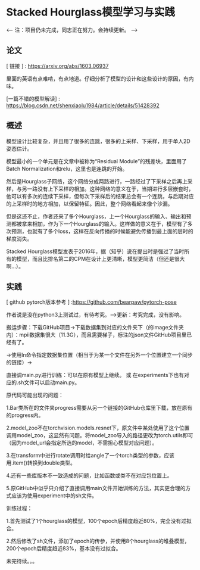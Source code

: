# Stacked Hourglass模型学习与实践
<-- 注：项目仍未完成，同志正在努力。会持续更新。 -->
## 论文
[ 链接 ] : https://arxiv.org/abs/1603.06937

里面的英语有点难啃，有点地道。仔细分析了模型的设计和这些设计的原因，有内味。

[一篇不错的模型解读] : https://blog.csdn.net/shenxiaolu1984/article/details/51428392
## 概述
模型设计比较复杂，并且用了很多的连跳，很多的上采样、下采样，用于单人2D姿态估计。

模型最小的一个单元是在文章中被称为“Residual Module”的残差块，里面用了Batch Normalization和relu，这里也是连跳的开始。

然后是Hourglass子网络，这个网络分成两路进行，一路经过了下采样之后再上采样，与另一路没有上下采样的相加。这种网络的意义在于，当期进行多层嵌套时，他可以有多次的连续下采样，但每次下采样后的结果总会有一个连跳，与后期对应的上采样时的地方相加，以保留特征。因此，整个网络看起来像个沙漏。

但是这还不止，作者还来了多个Hourglass，上一个Hourglass的输入、输出和预测都被拿来相加，作为下一个Hourglass的输入。这样做的意义在于，模型有了多次预测，也就有了多个loss，这样在反向传播的时候能避免传播到最上面的层时的梯度消失。

Stacked Hourglass模型发表于2016年，据（知乎）说在提出时是强过了当时所有的模型，而且比排名第二的CPM在设计上更清晰，模型更简洁（但还是很大啊...）。
## 实践
[ github pytorch版本参考 ] :https://github.com/bearpaw/pytorch-pose

作者说是没在python3上测试过，有待考究。-->更新：考究完成，没有影响。

搬运步骤：下载GitHub项目->下载数据集到对应的文件夹下（的image文件夹内）：mpii数据集很大（11.3G），而且需要梯子，标注的json文件GitHub项目里已经有了。

->使用ln命令指定数据集位置（相当于为某一个文件在另外一个位置建立一个同步的链接）->

直接调main.py进行训练：可以在原有模型上继续。 或 在experiments下也有对应的.sh文件可以启动main.py。

原代码可能出现的问题：

1.Bar类所在的文件夹progress需要从另一个链接的GitHub仓库里下载，放在原有的progress内。

2.model_zoo不在torchvision.models.resnet下，原文件中某处使用了这个位置调用model_zoo，这显然有问题。将model_zoo导入的路径更改为torch.utils即可（因为model_url会指定所选的model，不需担心模型对应问题）。

3.在transform中进行rotate调用时给angle了一个torch类型的参数，应该用.item()转换到double类型。

4.还有一些库版本不一致造成的问题，比如函数或类不在对应包位置上。

5.原GitHub中似乎只介绍了直接调用main文件开始训练的方法，其实更合理的方式应该为使用experiment中的sh文件。

训练过程：

1.首先测试了1个hourglass的模型，100个epoch后精度趋近80%，完全没有过拟合。

2.然后修改了sh文件，添加了epoch的传参，并使用8个hourglass的堆叠模型，200个epoch后精度趋近83%，基本没有过拟合。

未完待续。。。
